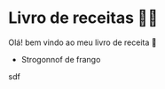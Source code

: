 # Livro de receitas :man_cook:

Olá! bem vindo ao meu livro de receita :wave:

- Strogonnof de frango



sdf
